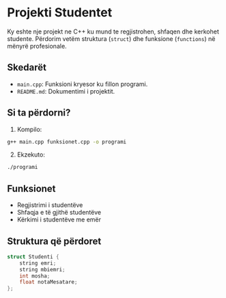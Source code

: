 # Projekti Studentet 

Ky eshte nje projekt ne C++ ku mund te regjistrohen, shfaqen dhe kerkohet studente.
Përdorim vetëm struktura (`struct`) dhe funksione (`functions`) në mënyrë profesionale.

## Skedarët

- `main.cpp`: Funksioni kryesor ku fillon programi.
- `README.md`: Dokumentimi i projektit.

## Si ta përdorni?

1. Kompilo:

```bash
g++ main.cpp funksionet.cpp -o programi
```

2. Ekzekuto:

```bash
./programi
```

## Funksionet

- Regjistrimi i studentëve
- Shfaqja e të gjithë studentëve
- Kërkimi i studentëve me emër

## Struktura që përdoret

```cpp
struct Studenti {
    string emri;
    string mbiemri;
    int mosha;
    float notaMesatare;
};
